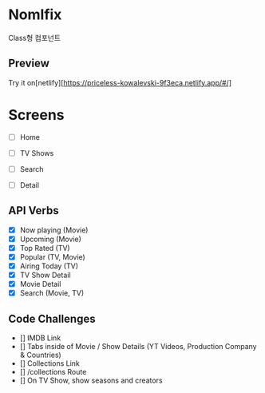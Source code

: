 # Nomlfix

Class형 컴포넌트

## Preview
Try it on[netlify][https://priceless-kowalevski-9f3eca.netlify.app/#/]

# Screens

- [ ] Home
- [ ] TV Shows
- [ ] Search
- [ ] Detail


## API Verbs

- [X] Now playing (Movie)
- [X] Upcoming (Movie)
- [X] Top Rated (TV)
- [X] Popular (TV, Movie)
- [X] Airing Today (TV)
- [X] TV Show Detail
- [X] Movie Detail
- [X] Search (Movie, TV)

## Code Challenges

- [] IMDB Link
- [] Tabs inside of Movie / Show Details (YT Videos, Production Company & Countries)
- [] Collections Link
- [] /collections Route
- [] On TV Show, show seasons and creators


